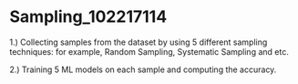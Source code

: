 # Sampling_102217114

1.) Collecting samples from the dataset by using 5 different sampling techniques: for example, Random Sampling,
Systematic Sampling and etc.

2.) Training 5 ML models on each sample and computing the accuracy.
